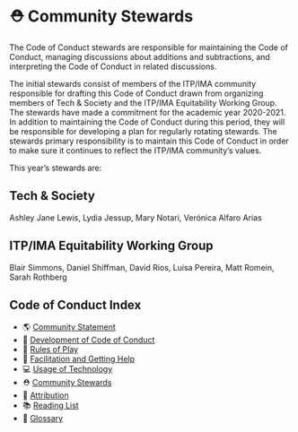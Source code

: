 # ⛑ Community Stewards

The Code of Conduct stewards are responsible for maintaining the Code of Conduct, managing discussions about additions and subtractions, and interpreting the Code of Conduct in related discussions.

The initial stewards consist of members of the ITP/IMA community responsible for drafting this Code of Conduct drawn from organizing members of Tech & Society and the ITP/IMA Equitability Working Group. The stewards have made a commitment for the academic year 2020-2021. In addition to maintaining the Code of Conduct during this period, they will be responsible for developing a plan for regularly rotating stewards. The stewards primary responsibility is to maintain this Code of Conduct in order to make sure it continues to reflect the ITP/IMA community’s values.

This year’s stewards are:

## Tech & Society

Ashley Jane Lewis, Lydia Jessup, Mary Notari, Verónica Alfaro Arias

## ITP/IMA Equitability Working Group

Blair Simmons, Daniel Shiffman, David Rios, Luisa Pereira, Matt Romein, Sarah Rothberg

## Code of Conduct Index
* 🌎 [Community Statement](community-statement.md)
* 🚧 [Development of Code of Conduct](CONTRIBUTING.md)
* 🌈 [Rules of Play](rules-of-play.md)
* 💜 [Facilitation and Getting Help](facilitation.md)
* 💻 [Usage of Technology](usage-of-technology.md)
* ⛑ [Community Stewards](community-stewards.md)
* 🔗 [Attribution](attribution.md)
* 📚 [Reading List](reading-list.md)
* 📇 [Glossary](glossary.md)

